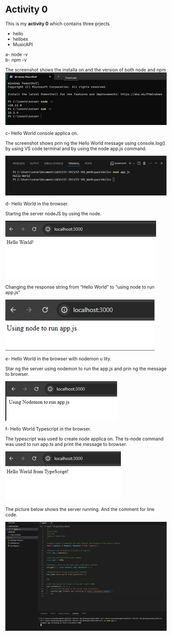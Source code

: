 # Activity 0

This is my **activity 0** which contains three prjects


- hello
- helloex
- MusicAPI


a- node -v  
b- npm -v 

The screenshot shows the installa on and the version of both node and npm
![Node NPM execution](/docs/images/nodeNPM.png)

c- Hello World console applica on. 

The screenshot shows prin ng the Hello World message using console.log() by using VS code terminal and by using the node app.js command.

![Hello World Screenshot](/docs/images/helloWorld.png)

d- Hello World in the browser. 

Startng the server nodeJS by using the node.

![screenshot of Hello World in browser](/docs/images/helloWorldInBrowswe.png)

Changing the response string from “Hello World” to “using node to run app.js” 

![screenshot of using node to run app.js](/docs/images/udingNode.png)

e- Hello World in the browser with nodemon u lity. 

Star ng the server using nodemon to run the app.js and prin ng the message to 
browser. 

![screenshot of using nodemon to run app.js](/docs/images/usingNodemon.png)

f- Hello World Typescript in the browser. 

The typescript was used to create node applica on. The ts-node command 
was used to run app.ts and print the message to browser. 

![acreenshot of using typesctipt](/docs/images/typeScripy.png)

The picture below shows the server running. And the comment for line code. 

![screenshop of server while running](/docs/images/serverRunning.png)